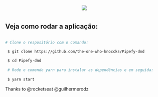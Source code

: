 

<h1 align="center">
  <img src="https://ik.imagekit.io/hld13bjzb1/Peek_2020-08-23_22-27_ltvKdpRZ6.gif">
<h1>
 

## Veja como rodar a aplicação:
 
```bash  

# Clone o respositório com o comando:

 $ git clone https://github.com/the-one-who-knoccks/Pipefy-dnd
 
 $ cd Pipefy-dnd
 
 # Rode o comando yarn para instalar as dependências e em seguida:
 
 $ yarn start
 ```
   
 Thanks to @rocketseat @guilhermerodz


  
